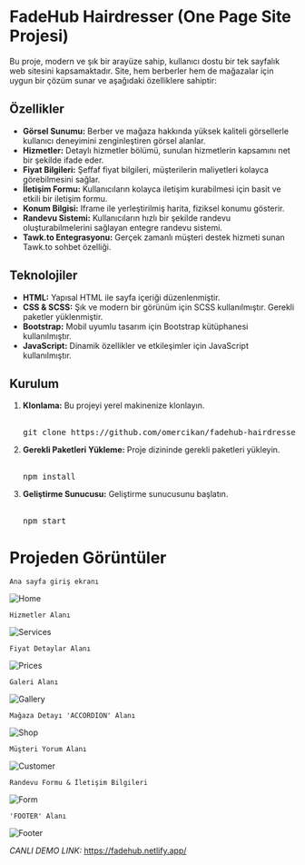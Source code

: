 
  <h1>FadeHub Hairdresser (One Page Site Projesi)</h1>

  <p>Bu proje, modern ve şık bir arayüze sahip, kullanıcı dostu bir tek sayfalık web sitesini kapsamaktadır. Site, hem berberler hem de mağazalar için uygun bir çözüm sunar ve aşağıdaki özelliklere sahiptir:</p>

  <h2>Özellikler</h2>
  <ul>
      <li><strong>Görsel Sunumu:</strong> Berber ve mağaza hakkında yüksek kaliteli görsellerle kullanıcı deneyimini zenginleştiren görsel alanlar.</li>
      <li><strong>Hizmetler:</strong> Detaylı hizmetler bölümü, sunulan hizmetlerin kapsamını net bir şekilde ifade eder.</li>
      <li><strong>Fiyat Bilgileri:</strong> Şeffaf fiyat bilgileri, müşterilerin maliyetleri kolayca görebilmesini sağlar.</li>
      <li><strong>İletişim Formu:</strong> Kullanıcıların kolayca iletişim kurabilmesi için basit ve etkili bir iletişim formu.</li>
      <li><strong>Konum Bilgisi:</strong> Iframe ile yerleştirilmiş harita, fiziksel konumu gösterir.</li>
      <li><strong>Randevu Sistemi:</strong> Kullanıcıların hızlı bir şekilde randevu oluşturabilmelerini sağlayan entegre randevu sistemi.</li>
      <li><strong>Tawk.to Entegrasyonu:</strong> Gerçek zamanlı müşteri destek hizmeti sunan Tawk.to sohbet özelliği.</li>
  </ul>

  <h2>Teknolojiler</h2>
  <ul>
      <li><strong>HTML:</strong> Yapısal HTML ile sayfa içeriği düzenlenmiştir.</li>
      <li><strong>CSS & SCSS:</strong> Şık ve modern bir görünüm için SCSS kullanılmıştır. Gerekli paketler yüklenmiştir.</li>
      <li><strong>Bootstrap:</strong> Mobil uyumlu tasarım için Bootstrap kütüphanesi kullanılmıştır.</li>
      <li><strong>JavaScript:</strong> Dinamik özellikler ve etkileşimler için JavaScript kullanılmıştır.</li>
  </ul>

  <h2>Kurulum</h2>
  <ol>
      <li><strong>Klonlama:</strong> Bu projeyi yerel makinenize klonlayın.
        <br><br>
          <pre>git clone https://github.com/omercikan/fadehub-hairdresser.git</pre>
      </li>
      <li><strong>Gerekli Paketleri Yükleme:</strong> Proje dizininde gerekli paketleri yükleyin.
        <br><br>
          <pre>npm install</pre>
      </li>
      <li><strong>Geliştirme Sunucusu:</strong> Geliştirme sunucusunu başlatın.
        <br><br>
          <pre>npm start</pre>
      </li>
  </ol>

  <h1>Projeden Görüntüler</h1>

    Ana sayfa giriş ekranı
![Home](https://res.cloudinary.com/dwyvwkzap/image/upload/v1730156078/fadehub-1_dewzfz.png)

    Hizmetler Alanı
![Services](https://res.cloudinary.com/dwyvwkzap/image/upload/v1730156058/fadehub-2_clo8ac.png)

    Fiyat Detaylar Alanı
![Prices](https://res.cloudinary.com/dwyvwkzap/image/upload/v1730156045/fadehub-3_dhltig.png)

    Galeri Alanı
![Gallery](https://res.cloudinary.com/dwyvwkzap/image/upload/v1730156063/fadehub-4_hagcap.png)

    Mağaza Detayı 'ACCORDION' Alanı
![Shop](https://res.cloudinary.com/dwyvwkzap/image/upload/v1730156051/fadehub-5_td5snn.png)

    Müşteri Yorum Alanı
![Customer](https://res.cloudinary.com/dwyvwkzap/image/upload/v1730156085/fadehub-6_pgtucc.png)

    Randevu Formu & İletişim Bilgileri
![Form](https://res.cloudinary.com/dwyvwkzap/image/upload/v1730156051/fadehub-7_ontstp.png)

    'FOOTER' Alanı
![Footer](https://res.cloudinary.com/dwyvwkzap/image/upload/v1730156057/fadehub-8_heok1s.png)

*CANLI DEMO LINK:* https://fadehub.netlify.app/ 
